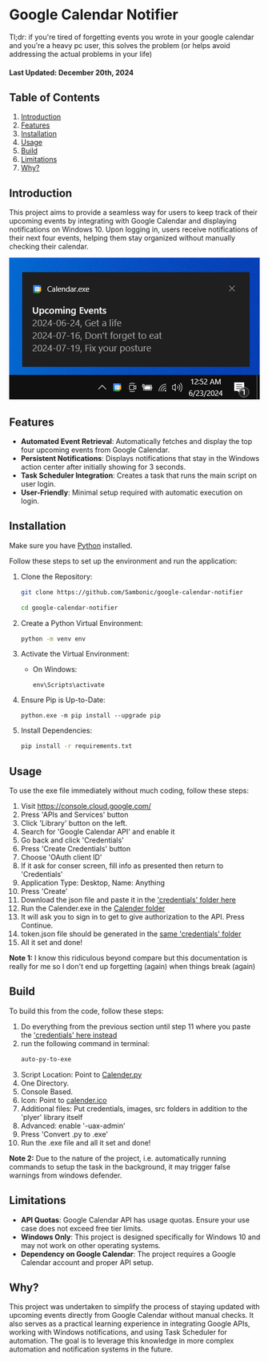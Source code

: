 # Google Calendar Notifier

Tl;dr: if you're tired of forgetting events you wrote in your google calendar and you're a heavy pc user, this solves the problem (or helps avoid addressing the actual problems in your life)

#### Last Updated: December 20th, 2024

## Table of Contents

1. [Introduction](#introduction)
2. [Features](#features)
3. [Installation](#installation)
4. [Usage](#usage)
5. [Build](#build)
6. [Limitations](#limitations)
7. [Why?](#why)

<a name="introduction"></a>
## Introduction

This project aims to provide a seamless way for users to keep track of their upcoming events by integrating with Google Calendar and displaying notifications on Windows 10. Upon logging in, users receive notifications of their next four events, helping them stay organized without manually checking their calendar.

![Screenshot one](images/s1.png)

<a name="features"></a>
## Features

- **Automated Event Retrieval**: Automatically fetches and display the top four upcoming events from Google Calendar.
- **Persistent Notifications**: Displays notifications that stay in the Windows action center after initially showing for 3 seconds.
- **Task Scheduler Integration**: Creates a task that runs the main script on user login.
- **User-Friendly**: Minimal setup required with automatic execution on login.

<a name="installation"></a>
## Installation

Make sure you have [Python](https://www.python.org/downloads/) installed.

Follow these steps to set up the environment and run the application:


1. Clone the Repository:
   ```bash
   git clone https://github.com/Sambonic/google-calendar-notifier
   ```
   ```bash
   cd google-calendar-notifier
   ```

2. Create a Python Virtual Environment:
   ```bash
   python -m venv env
   ```

3. Activate the Virtual Environment:
   - On Windows:
     ```
     env\Scripts\activate
     ```
4. Ensure Pip is Up-to-Date:
   ```
   python.exe -m pip install --upgrade pip
   ```
5. Install Dependencies:

   ```bash
   pip install -r requirements.txt
   ```

<a name="usage"></a>
## Usage

To use the exe file immediately without much coding, follow these steps:

1. Visit https://console.cloud.google.com/
2. Press 'APIs and Services' button
3. Click 'Library' button on the left.
4. Search for 'Google Calendar API' and enable it
5. Go back and click 'Credentials'
6. Press 'Create Credentials' button
7. Choose 'OAuth client ID'
8. If it ask for conser screen, fill info as presented then return to 'Credentials'
9. Application Type: Desktop, Name: Anything
10. Press 'Create'
11. Download the json file and paste it in the ['credentials' folder here](https://github.com/Sambonic/google-calendar-notifier/tree/main/output/Calendar/_internal/credentials)
12. Run the Calender.exe in the [Calender folder](https://github.com/Sambonic/google-calendar-notifier/tree/main/output/Calendar)
13. It will ask you to sign in to get to give authorization to the API. Press Continue.
14. token.json file should be generated in the [same 'credentials' folder](https://github.com/Sambonic/google-calendar-notifier/tree/main/output/Calendar/_internal/credentials)
15. All it set and done!

**Note 1:** I know this ridiculous beyond compare but this documentation is really for me so I don't end up forgetting (again) when things break (again)
 
<a name="build"></a>
## Build

To build this from the code, follow these steps:
1. Do everything from the previous section until step 11 where you paste the ['credentials' here instead](https://github.com/Sambonic/google-calendar-notifier/tree/main/credentials)
2. run the following command in terminal:
   ```bash
   auto-py-to-exe
   ```
4. Script Location: Point to [Calender.py](https://github.com/Sambonic/google-calendar-notifier/blob/main/Calendar.py)
5. One Directory.
6. Console Based. 
7. Icon: Point to [calender.ico](https://github.com/Sambonic/google-calendar-notifier/blob/main/images/calendar.ico)
8. Additional files: Put credentials, images, src folders in addition to the 'plyer' library itself
9. Advanced: enable '-uax-admin'
10. Press 'Convert .py to .exe'
11. Run the .exe file and all it set and done!

**Note 2:** Due to the nature of the project, i.e. automatically running commands to setup the task in the background, it may trigger false warnings from windows defender.

<a name="limitations"></a>
## Limitations

- **API Quotas**: Google Calendar API has usage quotas. Ensure your use case does not exceed free tier limits.
- **Windows Only**: This project is designed specifically for Windows 10 and may not work on other operating systems.
- **Dependency on Google Calendar**: The project requires a Google Calendar account and proper API setup.

<a name="why"></a>
## Why?

This project was undertaken to simplify the process of staying updated with upcoming events directly from Google Calendar without manual checks. It also serves as a practical learning experience in integrating Google APIs, working with Windows notifications, and using Task Scheduler for automation. The goal is to leverage this knowledge in more complex automation and notification systems in the future.
